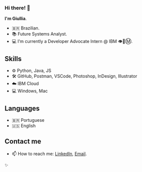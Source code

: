 ### Hi there! 👋

**I'm Giullia**. 

- 🇧🇷 Brazilian. 
- 📚 Future Systems Analyst.
- 💻 I’m currently a Developer Advocate Intern @ IBM 👁️🐝Ⓜ️.

## Skills
- ⚙️ Python, Java, JS
- 🛠️ GitHub, Postman, VSCode, Photoshop, InDesign, Illustrator
- ☁️ IBM Cloud
- 💻 Windows, Mac

## Languages
- 🇧🇷 Portuguese
- 🇺🇸 English

## Contact me
- 📫 How to reach me: [LinkedIn](https://www.linkedin.com/in/giullia-vital/), [Email](mailto:giullia.vital@gmail.com).


✨